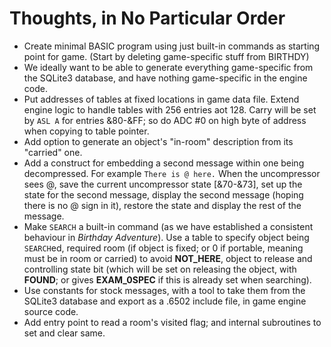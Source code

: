 # Thoughts, in No Particular Order

+ Create minimal BASIC program using just built-in commands as starting point for game.  (Start by deleting game-specific stuff from BIRTHDY)
+ We ideally want to be able to generate everything game-specific from the SQLite3 database, and have nothing game-specific in the engine code.
+ Put addresses of tables at fixed locations in game data file.  Extend engine logic to handle tables with 256 entries aot 128.  Carry will be set by `ASL A` for entries &80-&FF; so do ADC #0 on high byte of address when copying to table pointer.
+ Add option to generate an object's "in-room" description from its "carried" one.
+ Add a construct for embedding a second message within one being decompressed. For example `There is @ here.` When the uncompressor sees @, save the current uncompressor state [&70-&73], set up the state for the second message, display the second message  (hoping there is no @ sign in it),  restore the state and display the rest of the message.
+ Make `SEARCH` a built-in command  (as we have established a consistent behaviour in _Birthday Adventure_).  Use a table to specify object being `SEARCH`ed, required room (if object is fixed; or 0 if portable, meaning must be in room or carried) to avoid **NOT_HERE**, object to release and controlling state bit (which will be set on releasing the object, with **FOUND**; or gives **EXAM_0SPEC** if this is already set when searching).
+ Use constants for stock messages, with a tool to take them from the SQLite3 database and export as a .6502 include file, in game engine source code.
+ Add entry point to read a room's visited flag; and internal subroutines to set and clear same.
